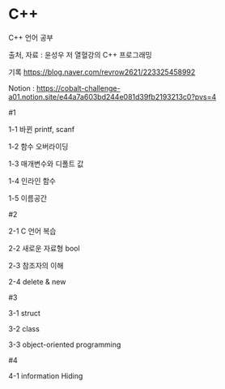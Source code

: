 # C++
C++ 언어 공부

출처, 자료 : 윤성우 저 열혈강의 C++ 프로그래밍

기록 https://blog.naver.com/revrow2621/223325458992

Notion : https://cobalt-challenge-a01.notion.site/e44a7a603bd244e081d39fb2193213c0?pvs=4

#1

1-1 바뀐 printf, scanf

1-2 함수 오버라이딩

1-3 매개변수와 디폴트 값

1-4 인라인 함수

1-5 이름공간

#2

2-1 C 언어 복습

2-2 새로운 자료형 bool

2-3 참조자의 이해

2-4 delete & new

#3

3-1 struct

3-2 class

3-3 object-oriented programming

#4

4-1 information Hiding
